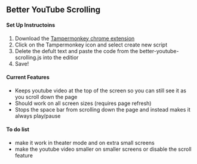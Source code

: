 ## Better YouTube Scrolling

#### Set Up Instructoins
1. Download the [Tampermonkey chrome extension](https://chrome.google.com/webstore/detail/tampermonkey/dhdgffkkebhmkfjojejmpbldmpobfkfo)
2. Click on the Tampermonkey icon and select create new script
3. Delete the defult text and paste the code from the better-youtube-scrolling.js into the editior
4. Save!

#### Current Features
* Keeps youtube video at the top of the screen so you can still see it as you scroll down the page
* Should work on all screen sizes (requires page refresh)
* Stops the space bar from scrolling down the page and instead makes it always play/pause

#### To do list
* make it work in theater mode and on extra small screens 
* make the youtube video smaller on smaller screens or disable the scroll feature

